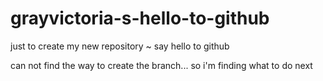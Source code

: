 # grayvictoria-s-hello-to-github
just to create my new repository ~ say hello to github

can not find the way to create the branch...
so i'm finding what to do next
